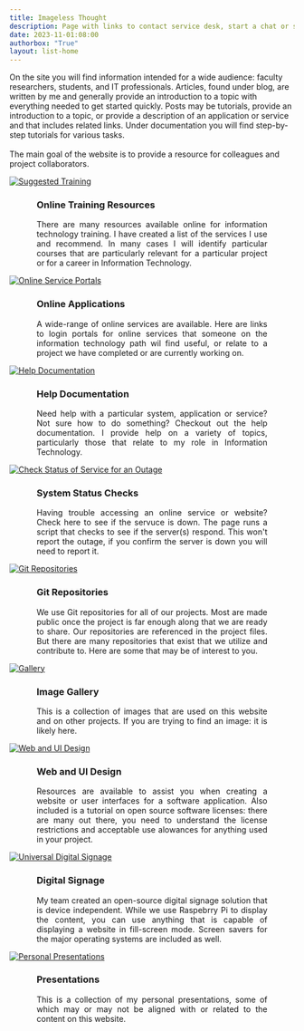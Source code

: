 ```yaml
---
title: Imageless Thought
description: Page with links to contact service desk, start a chat or submit a ticket.
date: 2023-11-01:08:00
authorbox: "True"
layout: list-home
---
```

<p class="welcome-box">On the site you will find information intended for a wide audience: faculty researchers, students, and IT professionals. Articles, found under blog, are written by me and generally provide an introduction to a topic with everything needed to get started quickly. Posts may be tutorials, provide an introduction to a topic, or provide a description of an application or service and that includes related links.  Under documentation you will find step-by-step tutorials for various tasks.<br><br>
The main goal of the website is to provide a resource for colleagues and project collaborators.</p>
<!-- <h1 style="margin: 2.5rem 0;" class="main__title">Projects</h1> -->
<div class="service-desk-container">
<div class="service-desk">
<div class="img-container">
<a href="/mainroad/training" alt="Suggested Training" title="Suggested Training">
<img src="/mainroad/img/training.svg" alt="Suggested Training">
</a>
</div>
<div style="margin: 0 3rem;">
<h3 class="nomobile">Online Training Resources</h3>
<p class="nomobile" style="text-align: justify">There are many resources available online for information technology training.  I have created a list of the services I use and recommend.  In many cases I will identify particular courses that are particularly relevant for a particular project or for a career in Information Technology.</p>
</div>
</div>

<div class="service-desk">
<div class="img-container">
<a href="portals" alt="Online Service Portals" title="Online Service Portals">
<img src="/mainroad/img/blue/cloud-computing-blue.svg" alt="Online Service Portals">
</a>
</div>
<div style="margin: 0 3rem;">
<h3 class="nomobile">Online Applications</h3>
<p class="nomobile" style="text-align: justify">A wide-range of online services are available.  Here are links to login portals for online services that someone on the information technology path wil find useful, or relate to a project we have completed or are currently working on.</p>
</div>
</div>

<div class="service-desk">
<div class="img-container">
<a href="documentation" alt="Help Documentation" title="Help Documentation">
<img src="/mainroad/img/blue/documentation-blue.svg" alt="Help Documentation">
</a>
</div>
<div style="margin: 0 3rem;">
<h3 class="nomobile">Help Documentation</h3>
<p class="nomobile" style="text-align: justify">Need help with a particular system, application or service? Not sure how to do something? Checkout out the help documentation. I provide help on a variety of topics, particularly those that relate to my role in Information Technology.</p>
</div>
</div>

<div class="service-desk">
<div class="img-container">
<a href="status" alt="Check Status of Service for an Outage" title="Service Status Check">
<img src="/mainroad/img/blue/status-check-blue.svg" alt="Check Status of Service for an Outage">
</a>
</div>
<div style="margin: 0 3rem;">
<h3 class="nomobile">System Status Checks</h3>
<p class="nomobile" style="text-align: justify">Having trouble accessing an online service or website?  Check here to see if the servuce is down.  The page runs a script that checks to see if the server(s) respond. This won't report the outage, if you confirm the server is down you will need to report it.</p>
</div>
</div>

<div class="service-desk">
<div class="img-container">
<a href="repositories" alt="Git Repositories" title="Git Repositories">
<img src="/mainroad/img/repos.svg" alt="Git Repositories">
</a>
</div>
<div style="margin: 0 3rem;">
<h3 class="nomobile">Git Repositories</h3>
<p class="nomobile" style="text-align: justify">We use Git repositories for all of our projects.  Most are made public once the project is far enough along that we are ready to share. Our repositories are referenced in the project files. But there are many repositories that exist that we utilize and contribute to.  Here are some that may be of interest to you.</p>
</div>
</div>

<div class="service-desk">
<div class="img-container">
<a href="gallery" alt="Gallery" title="Gallery">
<img src="/mainroad/img/gallery1.svg" alt="Gallery">
</a>
</div>
<div style="margin: 0 3rem;">
<h3 class="nomobile">Image Gallery</h3>
<p class="nomobile" style="text-align: justify">This is a collection of images that are used on this website and on other projects.  If you are trying to find an image: it is likely here.</p>
</div>
</div>

<div class="service-desk">
<div class="img-container">
<a href="projects/web-design" alt="Web and UI Design" title="Web and UI Design">
<img src="/mainroad/img/webdesign.svg" alt="Web and UI Design">
</a>
</div>
<div style="margin: 0 3rem;">
<h3 class="nomobile">Web and UI Design</h3>
<p class="nomobile" style="text-align: justify">Resources are available to assist you when creating a website or user interfaces for a software application.  Also included is a tutorial on open source software licenses: there are many out there, you need to understand the license restrictions and acceptable use alowances for anything used in your project.</p>
</div>
</div>

<div class="service-desk">
<div class="img-container">
<a href="/mainroad/blog/digital-signage/" alt="Universal Digital Signage" title="Universal Digital Signage">
<img src="/mainroad/img/digital-sign.svg" alt="Universal Digital Signage">
</a>
</div>
<div style="margin: 0 3rem;">
<h3 class="nomobile">Digital Signage</h3>
<p class="nomobile" style="text-align: justify">My team created an open-source digital signage solution that is device independent.  While we use Raspebrry Pi to display the content, you can use anything that is capable of displaying a website in fill-screen mode. Screen savers for the major operating systems are included as well.</p>
</div>
</div>

<div class="service-desk">
<div class="img-container">
<a href="projects/presents" alt="Personal Presentations" title="Personal Presentations">
<img src="/mainroad/img/presents.svg" alt="Personal Presentations">
</a>
</div>
<div style="margin: 0 3rem;">
<h3 class="nomobile">Presentations</h3>
<p class="nomobile" style="text-align: justify">This is a collection of my personal presentations, some of which may or may not be aligned with or related to the content on this website.</p>
</div>
</div>

</div> 
<style>
.list__item {
    display: none;
} 
</style>